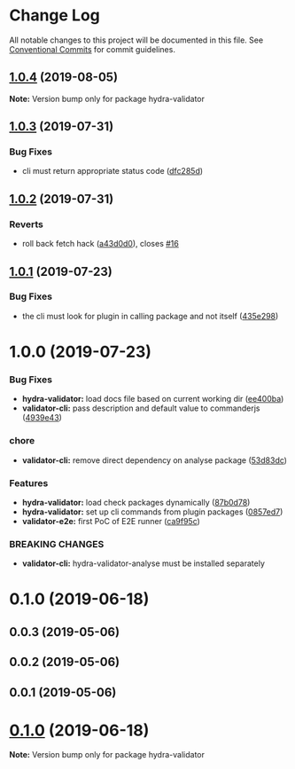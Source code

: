 # Change Log

All notable changes to this project will be documented in this file.
See [Conventional Commits](https://conventionalcommits.org) for commit guidelines.

## [1.0.4](https://github.com/hypermedia-app/hydra-validator/compare/hydra-validator@1.0.3...hydra-validator@1.0.4) (2019-08-05)

**Note:** Version bump only for package hydra-validator





## [1.0.3](https://github.com/hypermedia-app/hydra-validator/compare/hydra-validator@1.0.2...hydra-validator@1.0.3) (2019-07-31)


### Bug Fixes

* cli must return appropriate status code ([dfc285d](https://github.com/hypermedia-app/hydra-validator/commit/dfc285d))





## [1.0.2](https://github.com/hypermedia-app/hydra-validator/compare/hydra-validator@1.0.1...hydra-validator@1.0.2) (2019-07-31)


### Reverts

* roll back fetch hack ([a43d0d0](https://github.com/hypermedia-app/hydra-validator/commit/a43d0d0)), closes [#16](https://github.com/hypermedia-app/hydra-validator/issues/16)





## [1.0.1](https://github.com/hypermedia-app/hydra-validator/compare/hydra-validator@1.0.0...hydra-validator@1.0.1) (2019-07-23)


### Bug Fixes

* the cli must look for plugin in calling package and not itself ([435e298](https://github.com/hypermedia-app/hydra-validator/commit/435e298))





# 1.0.0 (2019-07-23)


### Bug Fixes

* **hydra-validator:** load docs file based on current working dir ([ee400ba](https://github.com/hypermedia-app/hydra-validator/commit/ee400ba))
* **validator-cli:** pass description and default value to commanderjs ([4939e43](https://github.com/hypermedia-app/hydra-validator/commit/4939e43))


### chore

* **validator-cli:** remove direct dependency on analyse package ([53d83dc](https://github.com/hypermedia-app/hydra-validator/commit/53d83dc))


### Features

* **hydra-validator:** load check packages dynamically ([87b0d78](https://github.com/hypermedia-app/hydra-validator/commit/87b0d78))
* **hydra-validator:** set up cli commands from plugin packages ([0857ed7](https://github.com/hypermedia-app/hydra-validator/commit/0857ed7))
* **validator-e2e:** first PoC of E2E runner ([ca9f95c](https://github.com/hypermedia-app/hydra-validator/commit/ca9f95c))


### BREAKING CHANGES

* **validator-cli:** hydra-validator-analyse must be installed separately



# 0.1.0 (2019-06-18)



## 0.0.3 (2019-05-06)



## 0.0.2 (2019-05-06)



## 0.0.1 (2019-05-06)





# [0.1.0](https://github.com/hypermedia-app/hydra-validator/compare/v0.0.3...v0.1.0) (2019-06-18)

**Note:** Version bump only for package hydra-validator
